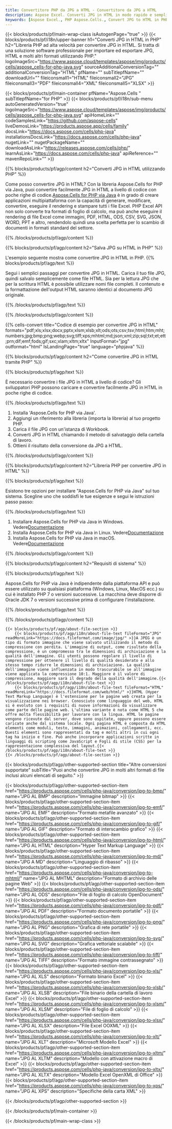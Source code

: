 ```yaml
---
title: Convertitore PHP da JPG a HTML - Convertitore da JPG a HTML
description: Aspose Excel. Converti JPG in HTML in modo rapido e semplice con Aspose.Cells. PHP JPG in HTML. PHP Salva JPG in HTML. Salva JPG come HTML utilizzando PHP.
keywords: [Aspose Excel., PHP Aspose.Cells., Convert JPG to HTML in PHP., Save JPG to HTML using PHP., PHP JPG to HTML saveformat., JPG to HTML Converter., PHP Save JPG as HTML]
---
```

{{< blocks/products/pf/main-wrap-class isAutogenPage="true" >}}
{{< blocks/products/pf/i18n/upper-banner h1="Converti JPG in HTML in PHP" h2="Libreria PHP ad alta velocità per convertire JPG in HTML. Si tratta di una soluzione software professionale per importare ed esportare JPG, HTML e molti altri formati utilizzando PHP." logoImageSrc="https://www.aspose.cloud/templates/aspose/img/products/cells/aspose_cells-for-php-java.svg" sourceAdditionalConversionTag="" additionalConversionTag="HTML" pfName="" subTitlepfName="" downloadUrl="" fileiconsmall1="HTML" fileiconsmall2="JPG" fileiconsmall3="PDF" fileiconsmall4="XML" fileiconsmall5="XLSX" >}}

{{< blocks/products/pf/main-container pfName="Aspose.Cells " subTitlepfName="for PHP" >}}
{{< blocks/products/pf/i18n/sub-menu autoGeneratedVersion="true" logoImageSrc="https://www.aspose.cloud/templates/aspose/img/products/cells/aspose_cells-for-php-java.svg" apiHomeLink="" codeSamplesLink="https://github.com/aspose-cells" liveDemosLink="https://products.aspose.app/cells/family" docsLink="https://docs.aspose.com/cells/php-java" installationsDocsLink="https://docs.aspose.com/cells/php-java" nugetLink="" nugetPackageName="" downloadAsLink="https://releases.aspose.com/cells/php/" learnAsLink="https://docs.aspose.com/cells/php-java" apiReference="" mavenRepoLink="" >}}


{{% blocks/products/pf/agp/content h2="Converti JPG in HTML utilizzando PHP" %}}

Come posso convertire JPG in HTML? Con la libreria Aspose.Cells for PHP via Java, puoi convertire facilmente JPG in HTML a livello di codice con poche righe di codice.[Aspose.Cells for PHP via Java](https://products.aspose.com/cells/php-java/) è in grado di creare applicazioni multipiattaforma con la capacità di generare, modificare, convertire, eseguire il rendering e stampare tutti i file Excel. PHP Excel API non solo converte tra formati di foglio di calcolo, ma può anche eseguire il rendering di file Excel come immagini, PDF, HTML, ODS, CSV, SVG, JSON, WORD, PPT e altro, rendendolo quindi una scelta perfetta per lo scambio di documenti in formati standard del settore.
 
{{% /blocks/products/pf/agp/content %}}

{{% blocks/products/pf/agp/content h2="Salva JPG su HTML in PHP" %}}

L'esempio seguente mostra come convertire JPG in HTML in PHP.
{{% blocks/products/pf/agp/text %}}

Segui i semplici passaggi per convertire JPG in HTML. Carica il tuo file JPG, quindi salvalo semplicemente come file HTML. Sia per la lettura JPG che per la scrittura HTML è possibile utilizzare nomi file completi. Il contenuto e la formattazione dell'output HTML saranno identici al documento JPG originale.

{{% /blocks/products/pf/agp/text %}}

{{% /blocks/products/pf/agp/content %}}

{{% cells-convert title="Codice di esempio per convertire JPG in HTML" formats="pdf;xls;xlsx;docx;pptx;xlsm;xlsb;xlt;ods;ots;csv;tsv;html;htm;mht;numbers;jpg;bmp;png;webp;svg;tiff;xps;mhtml;md;json;xml;zip;sql;txt;et;ett;prn;dif;emf;fods;gif;sxc;xlam;xltm;xltx" InputFormat="jpg" outformat="html" IsLandingPage="true" language="phpjava" %}}

{{% blocks/products/pf/agp/content h2="Come convertire JPG in HTML tramite PHP" %}}

{{% blocks/products/pf/agp/text %}}

È necessario convertire i file JPG in HTML a livello di codice? Gli sviluppatori PHP possono caricare e convertire facilmente JPG in HTML in poche righe di codice.

{{% /blocks/products/pf/agp/text %}}

1.  Installa 'Aspose.Cells for PHP via Java'.
1.  Aggiungi un riferimento alla libreria (importa la libreria) al tuo progetto PHP.
1.  Carica il file JPG con un'istanza di Workbook.
1.  Converti JPG in HTML chiamando il metodo di salvataggio della cartella di lavoro.
1.  Ottieni il risultato della conversione da JPG a HTML.

{{% /blocks/products/pf/agp/content %}}

{{% blocks/products/pf/agp/content h2="Libreria PHP per convertire JPG in HTML" %}}

{{% blocks/products/pf/agp/text %}}

Esistono tre opzioni per installare "Aspose.Cells for PHP via Java" sul tuo sistema. Scegline uno che soddisfi le tue esigenze e segui le istruzioni passo passo:

{{% /blocks/products/pf/agp/text %}}

1.  Installare Aspose.Cells for PHP via Java in Windows. Vedere[Documentazione](https://docs.aspose.com/cells/php-java/setup-and-installation-guidelines/#windows)
1.  Installa Aspose.Cells for PHP via Java in Linux. Vedere[Documentazione](https://docs.aspose.com/cells/php-java/setup-and-installation-guidelines/#linux)
1.  Installa Aspose.Cells for PHP via Java in macOS. Vedere[Documentazione](https://docs.aspose.com/cells/php-java/setup-and-installation-guidelines/#mac)

{{% /blocks/products/pf/agp/content %}}

{{% blocks/products/pf/agp/content h2="Requisiti di sistema" %}}

{{% blocks/products/pf/agp/text %}}

Aspose.Cells for PHP via Java è indipendente dalla piattaforma API e può essere utilizzato su qualsiasi piattaforma (Windows, Linux, MacOS ecc.) su cui è installato PHP 7 o versioni successive. La macchina deve disporre di Oracle JDK 7 o versioni successive prima di configurare l'installazione.
 
{{% /blocks/products/pf/agp/text %}}


{{% /blocks/products/pf/agp/content %}}

<!-- aboutfile Starts -->
    {{< blocks/products/pf/agp/about-file-section >}}
        {{< blocks/products/pf/agp/i18n/about-file-text fileFormat="JPG" readMoreLink="https://docs.fileformat.com/image/jpg/" >}}A JPEG è un tipo di formato immagine che viene salvato utilizzando il metodo di compressione con perdita. L'immagine di output, come risultato della compressione, è un compromesso tra le dimensioni di archiviazione e la qualità dell'immagine. Gli utenti possono regolare il livello di compressione per ottenere il livello di qualità desiderato e allo stesso tempo ridurre le dimensioni di archiviazione. La qualità dell'immagine viene influenzata in modo trascurabile se all'immagine viene applicata la compressione 10:1. Maggiore è il valore di compressione, maggiore sarà il degrado della qualità dell'immagine.{{< /blocks/products/pf/agp/i18n/about-file-text >}}
        {{< blocks/products/pf/agp/i18n/about-file-text fileFormat="HTML" readMoreLink="https://docs.fileformat.com/web/html/" >}}HTML (Hyper Text Markup Language) è l'estensione per le pagine web creata per la visualizzazione nei browser. Conosciuto come linguaggio del web, HTML si è evoluto con i requisiti di nuove informazioni da visualizzare come parte delle pagine web. L'ultima variante è nota come HTML 5 che offre molta flessibilità per lavorare con la lingua. HTML le pagine vengono ricevute dal server, dove sono ospitate, oppure possono essere caricate anche dal sistema locale. Ogni pagina HTML è composta da HTML elementi come moduli, testo, immagini, animazioni, collegamenti, ecc. Questi elementi sono rappresentati da tag e molti altri in cui ogni tag ha inizio e fine. Può anche incorporare applicazioni scritte in linguaggi di scripting come JavaScript e Fogli di stile (CSS) per la rappresentazione complessiva del layout.{{< /blocks/products/pf/agp/i18n/about-file-text >}}
    {{< /blocks/products/pf/agp/about-file-section >}}
<!-- aboutfile Ends -->

{{< blocks/products/pf/agp/other-supported-section title="Altre conversioni supportate" subTitle="Puoi anche convertire JPG in molti altri formati di file inclusi alcuni elencati di seguito." >}}

{{< blocks/products/pf/agp/other-supported-section-item href="https://products.aspose.com/cells/php-java/conversion/jpg-to-bmp/" name="JPG AL BMP" description="Immagine bitmap" >}}
{{< blocks/products/pf/agp/other-supported-section-item href="https://products.aspose.com/cells/php-java/conversion/jpg-to-emf/" name="JPG AL EMF" description="Formato metafile avanzato" >}}
{{< blocks/products/pf/agp/other-supported-section-item href="https://products.aspose.com/cells/php-java/conversion/jpg-to-gif/" name="JPG AL GIF" description="Formato di interscambio grafico" >}}
{{< blocks/products/pf/agp/other-supported-section-item href="https://products.aspose.com/cells/php-java/conversion/jpg-to-html/" name="JPG AL HTML" description="Hyper Text Markup Language" >}}
{{< blocks/products/pf/agp/other-supported-section-item href="https://products.aspose.com/cells/php-java/conversion/jpg-to-md/" name="JPG A MD" description="Linguaggio di ribasso" >}}
{{< blocks/products/pf/agp/other-supported-section-item href="https://products.aspose.com/cells/php-java/conversion/jpg-to-mhtml/" name="JPG AL MHTML" description="Formato di archivio delle pagine Web" >}}
{{< blocks/products/pf/agp/other-supported-section-item href="https://products.aspose.com/cells/php-java/conversion/jpg-to-ods/" name="JPG AL ODS" description="File di foglio di calcolo OpenDocument" >}}
{{< blocks/products/pf/agp/other-supported-section-item href="https://products.aspose.com/cells/php-java/conversion/jpg-to-pdf/" name="JPG AL PDF" description="Formato documento portatile" >}}
{{< blocks/products/pf/agp/other-supported-section-item href="https://products.aspose.com/cells/php-java/conversion/jpg-to-png/" name="JPG AL PNG" description="Grafica di rete portatile" >}}
{{< blocks/products/pf/agp/other-supported-section-item href="https://products.aspose.com/cells/php-java/conversion/jpg-to-svg/" name="JPG AL SVG" description="Grafica vettoriale scalabile" >}}
{{< blocks/products/pf/agp/other-supported-section-item href="https://products.aspose.com/cells/php-java/conversion/jpg-to-tiff/" name="JPG AL TIFF" description="Formato immagine contrassegnato" >}}
{{< blocks/products/pf/agp/other-supported-section-item href="https://products.aspose.com/cells/php-java/conversion/jpg-to-xls/" name="JPG AL XLS" description="Formato binario Excel" >}}
{{< blocks/products/pf/agp/other-supported-section-item href="https://products.aspose.com/cells/php-java/conversion/jpg-to-xlsb/" name="JPG AL XLSB" description="File binario della cartella di lavoro Excel" >}}
{{< blocks/products/pf/agp/other-supported-section-item href="https://products.aspose.com/cells/php-java/conversion/jpg-to-xlsm/" name="JPG AL XLSM" description="File di foglio di calcolo" >}}
{{< blocks/products/pf/agp/other-supported-section-item href="https://products.aspose.com/cells/php-java/conversion/jpg-to-xlsx/" name="JPG AL XLSX" description="File Excel OOXML" >}}
{{< blocks/products/pf/agp/other-supported-section-item href="https://products.aspose.com/cells/php-java/conversion/jpg-to-xlt/" name="JPG AL XLT" description="Microsoft Modello Excel" >}}
{{< blocks/products/pf/agp/other-supported-section-item href="https://products.aspose.com/cells/php-java/conversion/jpg-to-xltm/" name="JPG AL XLTM" description="Modello con attivazione macro di Excel" >}}
{{< blocks/products/pf/agp/other-supported-section-item href="https://products.aspose.com/cells/php-java/conversion/jpg-to-xltx/" name="JPG AL XLTX" description="Modello Excel OpenXML di Office" >}}
{{< blocks/products/pf/agp/other-supported-section-item href="https://products.aspose.com/cells/php-java/conversion/jpg-to-xps/" name="JPG AL XPS" description="Specifiche della carta XML" >}}

{{< /blocks/products/pf/agp/other-supported-section >}}

{{< /blocks/products/pf/main-container >}}
    
{{< /blocks/products/pf/main-wrap-class >}}
